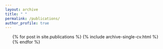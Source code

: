 ```yaml
---
layout: archive
title: " "
permalink: /publications/
author_profile: true
---
```

 <ul>{% for post in site.publications %}
    {% include archive-single-cv.html %}
  {% endfor %}</ul>
